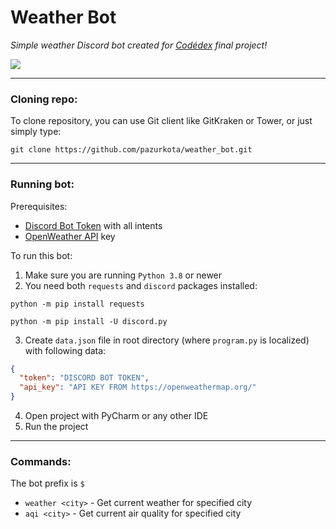 # Weather Bot
*Simple weather Discord bot created for [Codédex](https://www.codedex.io/home) final project!*

![](https://img.shields.io/github/license/pazurkota/weather_bot?style=for-the-badge)

---

### Cloning repo:
To clone repository, you can use Git client like GitKraken or Tower, or just simply type:
```commandline
git clone https://github.com/pazurkota/weather_bot.git
```

---

### Running bot:
Prerequisites:
- [Discord Bot Token](https://discord.com/developers/applications) with all intents
- [OpenWeather API](https://openweathermap.org/api) key

To run this bot: 
1. Make sure you are running `Python 3.8` or newer
2. You need both `requests` and `discord` packages installed:
```commandline
python -m pip install requests
```
```commandline
python -m pip install -U discord.py
```
3. Create `data.json` file in root directory (where `program.py` is localized) with following data:
```json
{
  "token": "DISCORD BOT TOKEN",
  "api_key": "API KEY FROM https://openweathermap.org/"
}
```
4. Open project with PyCharm or any other IDE
5. Run the project

---

### Commands:
The bot prefix is `$`
- `weather <city>` - Get current weather for specified city
- `aqi <city>` - Get current air quality for specified city